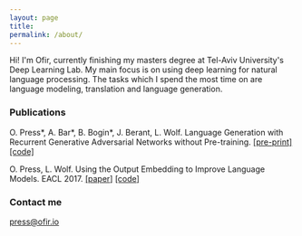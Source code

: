```yaml
---
layout: page
title: 
permalink: /about/
---
```


Hi! I'm Ofir, currently finishing my masters degree at Tel-Aviv University's Deep Learning Lab. My main focus is on using deep learning for natural language processing. The tasks which I spend the most time on are language modeling, translation and language generation.   

### Publications

O. Press\*, A. Bar\*, B. Bogin\*, J. Berant, L. Wolf. Language Generation with Recurrent Generative Adversarial Networks without Pre-training. [[pre-print]](https://arxiv.org/abs/1706.01399) [[code]](https://github.com/amirbar/rnn.wgan)

O. Press, L. Wolf. Using the Output Embedding to Improve Language Models. EACL 2017. [[paper]](http://aclweb.org/anthology/E/E17/E17-2025.pdf) [[code]](https://github.com/ofirpress/UsingTheOutputEmbedding)

### Contact me

[press@ofir.io](mailto:press@ofir.io)
